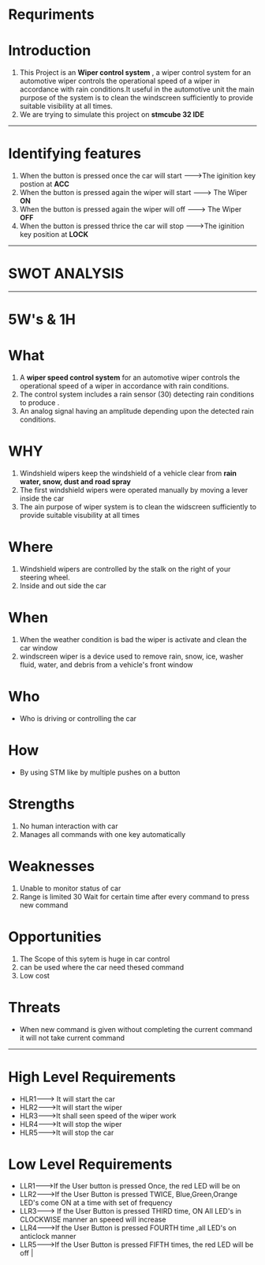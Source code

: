 # Requriments

# Introduction
 1) This Project is an **Wiper control system** , a wiper control system for an automotive wiper controls the operational speed of a wiper in accordance with rain conditions.It useful in the automotive unit the main purpose of the system is to clean the windscreen sufficiently to provide suitable visibility at all times.
 2) We are trying to simulate this project on **stmcube 32 IDE**

---

# Identifying features
1) When the button is pressed once the car will start --->The iginition key postion at **ACC**
2) When the button is pressed again the wiper will start ---> The Wiper **ON**
3) When the button is pressed again the wiper will off ---> The Wiper **OFF**
4) When the button is pressed thrice the car will stop --->The iginition key position at **LOCK**

---
# SWOT ANALYSIS
---
# 5W's & 1H
# What
1) A **wiper speed control system** for an automotive wiper controls the operational speed of a wiper in accordance with rain conditions. 
2) The control system includes a rain sensor (30) detecting rain conditions to produce . 
3) An analog signal having an amplitude depending upon the detected rain conditions.

# WHY
1) Windshield wipers keep the windshield of a vehicle clear from **rain water, snow, dust and road spray** 
2) The first windshield wipers were operated manually by moving a lever inside the car
3) The ain purpose of wiper system is to clean the widscreen sufficiently to provide suitable visubility at all times

# Where
1) Windshield wipers are controlled by the stalk on the right of your steering wheel. 
2) Inside and out side the car

# When
1) When the weather condition is bad the wiper is activate and clean the car window
2) windscreen wiper is a device used to remove rain, snow, ice, washer fluid, water, and debris from a vehicle's front window

# Who
* Who is driving or controlling the car

# How
* By using STM like by multiple pushes on a button
 
# Strengths
1) No human interaction with car
2) Manages all commands with one key automatically
 
# Weaknesses

1) Unable to monitor status of car
2) Range is limited
30 Wait for certain time after every command to press new command
# Opportunities

1) The Scope of this sytem is huge in car control
2) can be used where  the car need thesed command
3) Low cost
# Threats

* When new command is given without completing the current command it will not take current command
---
 

# High Level Requirements

* HLR1---> It will start the car
* HLR2--->It will start the wiper  
* HLR3--->It shall seen speed of the wiper work 
* HLR4--->It will stop the wiper 
* HLR5--->It will stop the car 


# Low Level Requirements
 
* LLR1--->If the User button is pressed Once, the red LED will be on
* LLR2--->If the User Button is pressed TWICE, Blue,Green,Orange LED's come ON at a time with set of frequency 
* LLR3---> If the User Button is pressed THIRD time, ON All LED's in CLOCKWISE manner an speeed will increase
* LLR4--->If the User Button is pressed FOURTH time ,all LED's on anticlock manner
* LLR5--->If the User Button is pressed FIFTH times, the red LED will be off | 
